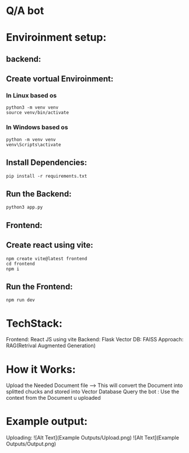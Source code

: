 # Q/A bot
# Enviroinment setup:
## backend:
## Create vortual Enviroinment:
### In Linux based os
    python3 -m venv venv
    source venv/bin/activate
 ### In Windows based os 
    python -m venv venv
    venv\Scripts\activate
## Install Dependencies:
    pip install -r requirements.txt

## Run the Backend:
    python3 app.py

## Frontend:
## Create react using vite:
    npm create vite@latest frontend 
    cd frontend 
    npm i
## Run the Frontend:
    npm run dev
# TechStack:
Frontend: React JS using vite
Backend: Flask
Vector DB: FAISS
Approach: RAG(Retrival Augmented Generation)
# How it Works:
Upload the Needed Document file --> This will convert the Document into splitted chucks and stored into Vector Database
Query the bot : Use the context from the Document u uploaded

# Example output:
Uploading: 
    ![Alt Text](Example Outputs/Upload.png)
    ![Alt Text](Example Outputs/Output.png)

 